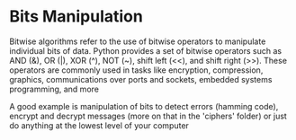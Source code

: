 # Bits Manipulation

Bitwise algorithms refer to the use of bitwise operators to manipulate individual bits of data. Python provides a set of bitwise operators such as AND (&), OR (|), XOR (^), NOT (~), shift left (<<), and shift right (>>). These operators are commonly used in tasks like encryption, compression, graphics, communications over ports and sockets, embedded systems programming, and more

A good example is manipulation of bits to detect errors (hamming code), encrypt and decrypt messages (more on that in the 'ciphers' folder) or just do anything at the lowest level of your computer
